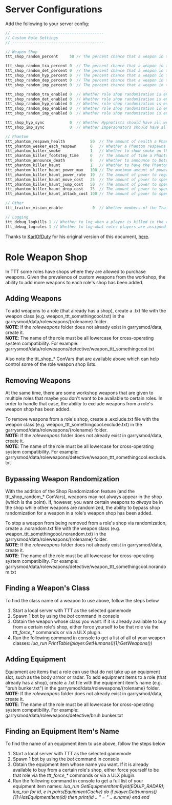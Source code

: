 # Server Configurations

Add the following to your server config:

```cpp
// ----------------------------------------
// Custom Role Settings
// ----------------------------------------

// Weapon Shop
ttt_shop_random_percent     50 // The percent chance that a weapon in the shop will be not be shown

ttt_shop_random_tra_percent 0  // The percent chance that a weapon in the shop will be not be shown for the Traitors
ttt_shop_random_det_percent 0  // The percent chance that a weapon in the shop will be not be shown for the Detectives
ttt_shop_random_hyp_percent 0  // The percent chance that a weapon in the shop will be not be shown for the Hypnotists
ttt_shop_random_dep_percent 0  // The percent chance that a weapon in the shop will be not be shown for the Deputies
ttt_shop_random_imp_percent 0  // The percent chance that a weapon in the shop will be not be shown for the Impersonators

ttt_shop_random_tra_enabled 0  // Whether role shop randomization is enabled for Traitors
ttt_shop_random_det_enabled 0  // Whether role shop randomization is enabled for Detectives
ttt_shop_random_hyp_enabled 0  // Whether role shop randomization is enabled for Hypnotists
ttt_shop_random_dep_enabled 0  // Whether role shop randomization is enabled for Deputies
ttt_shop_random_imp_enabled 0  // Whether role shop randomization is enabled for Impersonators

ttt_shop_hyp_sync           0  // Whether Hypnotists should have all weapons that vanilla Traitors have in their weapon shop
ttt_shop_imp_sync           0  // Whether Impersonators should have all weapons that vanilla Traitors have in their weapon shop

// Phantom
ttt_phantom_respawn_health           50  // The amount of health a Phantom will respawn with
ttt_phantom_weaker_each_respawn      0   // Whether a Phantom respawns weaker (1/2 as much HP) each time they respawn, down to a minimum of 1
ttt_phantom_killer_smoke             1   // Whether to show smoke on the player who killed the Phantom
ttt_phantom_killer_footstep_time     0   // The amount of time a Phantom's killer's footsteps should show before fading. 0 to disable
ttt_phantom_announce_death           0   // Whether to announce to Detectives (and promoted Deputies and Imposters) that a Phantom has been killed or respawned
ttt_phantom_killer_haunt             1   // Whether to have the Phantom haunt their killer
ttt_phantom_killer_haunt_power_max   100 // The maximum amount of power a Phantom can have when haunting their killer
ttt_phantom_killer_haunt_power_rate  10  // The amount of power to regain per second when a Phantom is haunting their killer
ttt_phantom_killer_haunt_move_cost   25  // The amount of power to spend when a Phantom is moving their killer via a haunting. 0 to disable
ttt_phantom_killer_haunt_jump_cost   50  // The amount of power to spend when a Phantom is making their killer jump via a haunting. 0 to disable
ttt_phantom_killer_haunt_drop_cost   75  // The amount of power to spend when a Phantom is making their killer drop their weapon via a haunting. 0 to disable
ttt_phantom_killer_haunt_attack_cost 100 // The amount of power to spend when a Phantom is making their killer attack via a haunting. 0 to disable

// Other
ttt_traitor_vision_enable             0  // Whether members of the Traitor team can see other members of the Traitor team (including Glitches) through walls via a highlight effect.

// Logging
ttt_debug_logkills 1 // Whether to log when a player is killed in the console
ttt_debug_logroles 1 // Whether to log what roles players are assigned in the console
```

Thanks to [KarlOfDuty](https://github.com/KarlOfDuty) for his original version of this document, [here](https://github.com/KarlOfDuty/TTT-Custom-Roles/blob/patch-1/README.md).

# Role Weapon Shop

In TTT some roles have shops where they are allowed to purchase weapons. Given the prevalence of custom weapons from the workshop, the ability to add more weapons to each role's shop has been added.

## Adding Weapons

To add weapons to a role (that already has a shop), create a .txt file with the weapon class (e.g. weapon_ttt_somethingcool.txt) in the garrysmod/data/roleweapons/{rolename} folder.\
**NOTE**: If the _roleweapons_ folder does not already exist in garrysmod/data, create it.\
**NOTE**: The name of the role must be all lowercase for cross-operating system compatibility. For example: garrysmod/data/roleweapons/detective/weapon_ttt_somethingcool.txt

Also note the ttt_shop_* ConVars that are available above which can help control some of the role weapon shop lists.

## Removing Weapons

At the same time, there are some workshop weapons that are given to multiple roles that maybe you don't want to be available to certain roles. In order to handle that case, the ability to exclude weapons from a role's weapon shop has been added.

To remove weapons from a role's shop, create a .exclude.txt file with the weapon class (e.g. weapon_ttt_somethingcool.exclude.txt) in the garrysmod/data/roleweapons/{rolename} folder.\
**NOTE**: If the _roleweapons_ folder does not already exist in garrysmod/data, create it.\
**NOTE**: The name of the role must be all lowercase for cross-operating system compatibility. For example: garrysmod/data/roleweapons/detective/weapon_ttt_somethingcool.exclude.txt

## Bypassing Weapon Randomization
With the addition of the Shop Randomization feature (and the ttt_shop_random_* ConVars), weapons may not always appear in the shop (which is the point). If, however, you want certain weapons to _always_ be in the shop while other weapons are randomized, the ability to bypass shop randomization for a weapon in a role's weapon shop has been added.

To stop a weapon from being removed from a role's shop via randomization, create a .norandom.txt file with the weapon class (e.g. weapon_ttt_somethingcool.norandom.txt) in the garrysmod/data/roleweapons/{rolename} folder.\
**NOTE**: If the _roleweapons_ folder does not already exist in garrysmod/data, create it.\
**NOTE**: The name of the role must be all lowercase for cross-operating system compatibility. For example: garrysmod/data/roleweapons/detective/weapon_ttt_somethingcool.norandom.txt

## Finding a Weapon's Class

To find the class name of a weapon to use above, follow the steps below
1. Start a local server with TTT as the selected gamemode
2. Spawn 1 bot by using the _bot_ command in console
3. Obtain the weapon whose class you want. If it is already available to buy from a certain role's shop, either force yourself to be that role via the _ttt\_force\_*_ commands or via a ULX plugin.
4. Run the following command in console to get a list of all of your weapon classes: _lua\_run PrintTable(player.GetHumans()[1]:GetWeapons())_

## Adding Equipment

Equipment are items that a role can use that do not take up an equipment slot, such as the body armor or radar. To add equipment items to a role (that already has a shop), create a .txt file with the equipment item's name (e.g. "bruh bunker.txt") in the garrysmod/data/roleweapons/{rolename} folder.\
**NOTE**: If the _roleweapons_ folder does not already exist in garrysmod/data, create it.\
**NOTE**: The name of the role must be all lowercase for cross-operating system compatibility. For example: garrysmod/data/roleweapons/detective/bruh bunker.txt

## Finding an Equipment Item's Name

To find the name of an equipment item to use above, follow the steps below
1. Start a local server with TTT as the selected gamemode
2. Spawn 1 bot by using the _bot_ command in console
3. Obtain the equipment item whose name you want. If it is already available to buy from a certain role's shop, either force yourself to be that role via the _ttt\_force\_*_ commands or via a ULX plugin.
4. Run the following command in console to get a full list of your equipment item names: _lua\_run GetEquipmentItemById(EQUIP\_RADAR); lua\_run for id, e in pairs(EquipmentCache) do if player.GetHumans()[1]:HasEquipmentItem(id) then print(id .. " = " .. e.name) end end_
